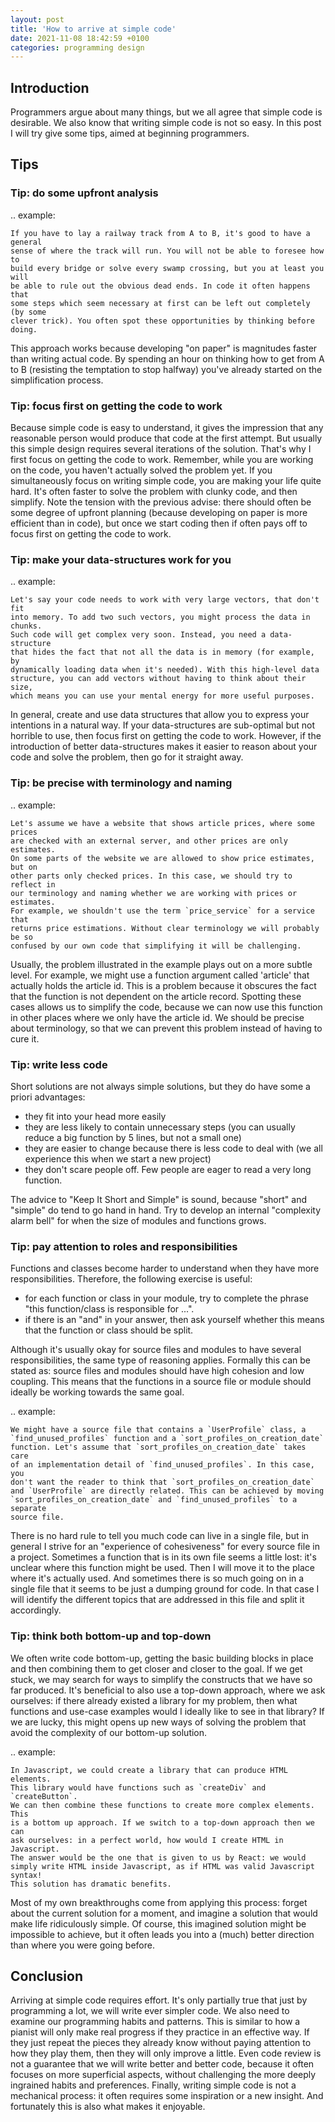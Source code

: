 ```yaml
---
layout: post
title: 'How to arrive at simple code'
date: 2021-11-08 18:42:59 +0100
categories: programming design
---
```


## Introduction

Programmers argue about many things, but we all agree that simple code is desirable.
We also know that writing simple code is not so easy. In this post I will try give some tips,
aimed at beginning programmers.

## Tips

### Tip: do some upfront analysis

.. example:

    If you have to lay a railway track from A to B, it's good to have a general
    sense of where the track will run. You will not be able to foresee how to
    build every bridge or solve every swamp crossing, but you at least you will
    be able to rule out the obvious dead ends. In code it often happens that
    some steps which seem necessary at first can be left out completely (by some
    clever trick). You often spot these opportunities by thinking before doing.

This approach works because developing "on paper" is magnitudes faster than writing actual code.
By spending an hour on thinking how to get from A to B (resisting the temptation to stop halfway)
you've already started on the simplification process.

### Tip: focus first on getting the code to work

Because simple code is easy to understand, it gives the impression that any reasonable person
would produce that code at the first attempt. But usually this simple design requires several
iterations of the solution. That's why I first focus on getting the code to work.
Remember, while you are working on the code, you haven't actually solved the problem yet. If you
simultaneously focus on writing simple code, you are making your life quite hard. It's often faster to
solve the problem with clunky code, and then simplify. Note the tension with
the previous advise: there should often be some degree of upfront planning (because developing on
paper is more efficient than in code), but once we start coding then if often pays off to focus first
on getting the code to work.

### Tip: make your data-structures work for you

.. example:

    Let's say your code needs to work with very large vectors, that don't fit
    into memory. To add two such vectors, you might process the data in chunks.
    Such code will get complex very soon. Instead, you need a data-structure
    that hides the fact that not all the data is in memory (for example, by
    dynamically loading data when it's needed). With this high-level data
    structure, you can add vectors without having to think about their size,
    which means you can use your mental energy for more useful purposes.

In general, create and use data structures that allow you to express your intentions in a natural way.
If your data-structures are sub-optimal but not horrible to use, then focus first on
getting the code to work. However, if the introduction of better data-structures makes it easier
to reason about your code and solve the problem, then go for it straight away.

### Tip: be precise with terminology and naming

.. example:

    Let's assume we have a website that shows article prices, where some prices
    are checked with an external server, and other prices are only estimates.
    On some parts of the website we are allowed to show price estimates, but on
    other parts only checked prices. In this case, we should try to reflect in
    our terminology and naming whether we are working with prices or estimates.
    For example, we shouldn't use the term `price_service` for a service that
    returns price estimations. Without clear terminology we will probably be so
    confused by our own code that simplifying it will be challenging.

Usually, the problem illustrated in the example plays out on a more subtle level. For example, we might use
a function argument called 'article' that actually holds the article id. This is a problem because it obscures
the fact that the function is not dependent on the article record. Spotting these cases allows
us to simplify the code, because we can now use this function in other places where we only have the article id.
We should be precise about terminology, so that we can prevent this problem instead of having to cure it.

### Tip: write less code

Short solutions are not always simple solutions, but they do have some a priori advantages:

- they fit into your head more easily
- they are less likely to contain unnecessary steps (you can usually reduce a big
  function by 5 lines, but not a small one)
- they are easier to change because there is less code to deal with (we all experience this when
  we start a new project)
- they don't scare people off. Few people are eager to read a very long function.

The advice to "Keep It Short and Simple" is sound, because "short" and "simple" do tend to go hand in hand.
Try to develop an internal "complexity alarm bell" for when the size of modules and functions grows.

### Tip: pay attention to roles and responsibilities

Functions and classes become harder to understand when they have more responsibilities. Therefore, the
following exercise is useful:

- for each function or class in your module, try to complete the phrase
  "this function/class is responsible for ...".
- if there is an "and" in your answer, then ask yourself whether this means that the function or class
  should be split.

Although it's usually okay for source files and modules to have several responsibilities, the same type of reasoning applies.
Formally this can be stated as: source files and modules should have high cohesion and low coupling. This means
that the functions in a source file or module should ideally be working towards the same goal.

.. example:

    We might have a source file that contains a `UserProfile` class, a
    `find_unused_profiles` function and a `sort_profiles_on_creation_date`
    function. Let's assume that `sort_profiles_on_creation_date` takes care
    of an implementation detail of `find_unused_profiles`. In this case, you
    don't want the reader to think that `sort_profiles_on_creation_date`
    and `UserProfile` are directly related. This can be achieved by moving
    `sort_profiles_on_creation_date` and `find_unused_profiles` to a separate
    source file.

There is no hard rule to tell you much code can live in a single file, but in general I strive for
an "experience of cohesiveness" for every source file in a project. Sometimes a function that is in
its own file seems a little lost: it's unclear where this function might be used. Then I will move it
to the place where it's actually used. And sometimes there is so much going on in a single file that
it seems to be just a dumping ground for code. In that case I will identify the different topics that
are addressed in this file and split it accordingly.

### Tip: think both bottom-up and top-down

We often write code bottom-up, getting the basic building blocks in place and then combining them to get closer
and closer to the goal. If we get stuck, we may search for ways to simplify the constructs that we have so far
produced. It's beneficial to also use a top-down approach, where we ask ourselves: if there already existed a library
for my problem, then what functions and use-case examples would I ideally like to see in that library? If we are lucky,
this might opens up new ways of solving the problem that avoid the complexity of our bottom-up solution.

.. example:

    In Javascript, we could create a library that can produce HTML elements.
    This library would have functions such as `createDiv` and `createButton`.
    We can then combine these functions to create more complex elements. This
    is a bottom up approach. If we switch to a top-down approach then we can
    ask ourselves: in a perfect world, how would I create HTML in Javascript.
    The answer would be the one that is given to us by React: we would
    simply write HTML inside Javascript, as if HTML was valid Javascript syntax!
    This solution has dramatic benefits.

Most of my own breakthroughs come from applying this process: forget about the current solution
for a moment, and imagine a solution that would make life ridiculously simple. Of course, this
imagined solution might be impossible to achieve, but it often leads you into a (much)
better direction than where you were going before.

## Conclusion

Arriving at simple code requires effort. It's only partially true that just by programming a lot, we will write ever simpler code.
We also need to examine our programming habits and patterns. This is similar to how a pianist will only make real progress
if they practice in an effective way. If they just repeat the pieces they already know without paying attention to how
they play them, then they will only improve a little. Even code review is not a guarantee that we will write better and better code,
because it often focuses on more superficial aspects, without challenging the more deeply ingrained habits and preferences. Finally, writing simple code is not a mechanical process: it often requires some inspiration or a new insight. And fortunately this is also what makes it enjoyable.
